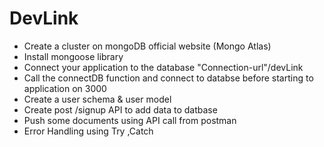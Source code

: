 # DevLink

- Create a cluster on mongoDB official website (Mongo Atlas)
- Install mongoose library
- Connect your application to the database "Connection-url"/devLink
- Call the connectDB function and connect to databse before starting to application on 3000
- Create a user schema & user model
- Create post /signup API to add data to datbase
- Push some documents using API call from postman
- Error Handling using Try ,Catch
